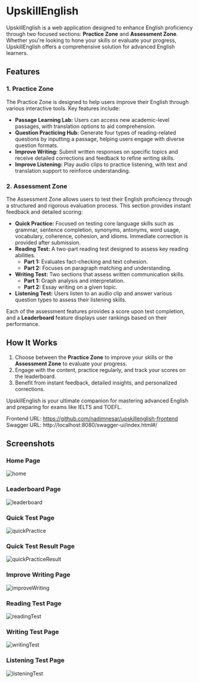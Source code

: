 # UpskillEnglish

UpskillEnglish is a web application designed to enhance English proficiency through two focused sections: **Practice Zone** and **Assessment Zone**. Whether you're looking to hone your skills or evaluate your progress, UpskillEnglish offers a comprehensive solution for advanced English learners.

## Features

### 1. Practice Zone
The Practice Zone is designed to help users improve their English through various interactive tools. Key features include:

- **Passage Learning Lab:** Users can access new academic-level passages, with translation options to aid comprehension.
- **Question Practicing Hub:** Generate four types of reading-related questions by inputting a passage, helping users engage with diverse question formats.
- **Improve Writing:** Submit written responses on specific topics and receive detailed corrections and feedback to refine writing skills.
- **Improve Listening:** Play audio clips to practice listening, with text and translation support to reinforce understanding.

### 2. Assessment Zone
The Assessment Zone allows users to test their English proficiency through a structured and rigorous evaluation process. This section provides instant feedback and detailed scoring:

- **Quick Practice:** Focused on testing core language skills such as grammar, sentence completion, synonyms, antonyms, word usage, vocabulary, coherence, cohesion, and idioms. Immediate correction is provided after submission.
- **Reading Test:** A two-part reading test designed to assess key reading abilities.
    - **Part 1:** Evaluates fact-checking and text cohesion.
    - **Part 2:** Focuses on paragraph matching and understanding.
- **Writing Test:** Two sections that assess written communication skills.
    - **Part 1:** Graph analysis and interpretation.
    - **Part 2:** Essay writing on a given topic.
- **Listening Test:** Users listen to an audio clip and answer various question types to assess their listening skills.

Each of the assessment features provides a score upon test completion, and a **Leaderboard** feature displays user rankings based on their performance.

## How It Works
1. Choose between the **Practice Zone** to improve your skills or the **Assessment Zone** to evaluate your progress.
2. Engage with the content, practice regularly, and track your scores on the leaderboard.
3. Benefit from instant feedback, detailed insights, and personalized corrections.

UpskillEnglish is your ultimate companion for mastering advanced English and preparing for exams like IELTS and TOEFL.


Frontend URL: https://github.com/nadimnesar/upskillenglish-frontend
</br>
Swagger URL: http://localhost:8080/swagger-ui/index.html#/

## Screenshots

### Home Page

![home](src/main/resources/static/img/home.png)


### Leaderboard Page

![leaderboard](src/main/resources/static/img/leaderboard.png)

### Quick Test Page

![quickPractice](src/main/resources/static/img/quickpractice.png)

### Quick Test Result Page

![quickPracticeResult](src/main/resources/static/img/quickpracticeresult.png)

### Improve Writing Page

![improveWriting](src/main/resources/static/img/improvewriting.png)

### Reading Test Page

![readingTest](src/main/resources/static/img/reading-test.png)

### Writing Test Page

![writingTest](src/main/resources/static/img/writing-test-p1.png)

### Listening Test Page

![listeningTest](src/main/resources/static/img/Listening-test.png)